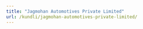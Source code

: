 ```yaml
---
title: "Jagmohan Automotives Private Limited"
url: /kundli/jagmohan-automotives-private-limited/
---
```

